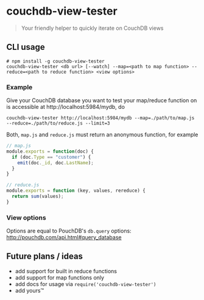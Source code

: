 # couchdb-view-tester

> Your friendly helper to quickly iterate on CouchDB views

## CLI usage

```
# npm install -g couchdb-view-tester
couchdb-view-tester <db url> [--watch] --map=<path to map function> --reduce=<path to reduce function> <view options>
```

### Example

Give your CouchDB database you want to test your map/reduce function on
is accessible at http://localhost:5984/mydb, do

```
couchdb-view-tester http://localhost:5984/mydb --map=./path/to/map.js --reduce=./path/to/reduce.js --limit=3
```

Both, `map.js` and `reduce.js` must return an anonymous function, for example

```js
// map.js
module.exports = function(doc) {
  if (doc.Type == "customer") {
    emit(doc._id, doc.LastName);
  }
}
```

```js
// reduce.js
module.exports = function (key, values, rereduce) {
  return sum(values);
}
```

### View options

Options are equal to PouchDB's `db.query` options:
http://pouchdb.com/api.html#query_database

## Future plans / ideas

- add support for built in reduce functions
- add support for map functions only
- add docs for usage via `require('couchdb-view-tester')`
- add yours™
